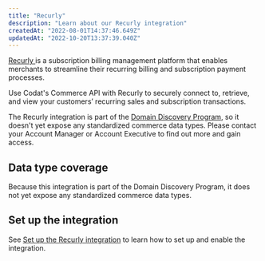 ```yaml
---
title: "Recurly"
description: "Learn about our Recurly integration"
createdAt: "2022-08-01T14:37:46.649Z"
updatedAt: "2022-10-20T13:37:39.040Z"
---
```


<p><a className="external" href="https://recurly.com" target="_blank">
  Recurly
</a> is a subscription billing management platform that enables merchants to streamline
their recurring billing and subscription payment processes.</p>

Use Codat's Commerce API with Recurly to securely connect to, retrieve, and view your customers’ recurring sales and subscription transactions.

The Recurly integration is part of the [Domain Discovery Program](/integrations/commerce/domain-discovery-program), so it doesn't yet expose any standardized commerce data types. Please contact your Account Manager or Account Executive to find out more and gain access.

## Data type coverage

Because this integration is part of the Domain Discovery Program, it does not yet expose any standardized commerce data types.

## Set up the integration

See [Set up the Recurly integration](/integrations/commerce/recurly/commerce-recurly-setup) to learn how to set up and enable the integration.
